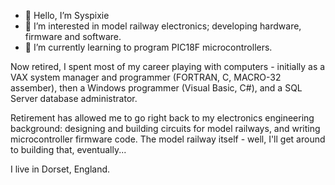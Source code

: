 - 👋 Hello, I’m Syspixie
- 👀 I’m interested in model railway electronics; developing hardware, firmware and software.
- 🌱 I’m currently learning to program PIC18F microcontrollers.

<!---
Syspixie/Syspixie is a ✨ special ✨ repository because its `README.md` (this file) appears on your GitHub profile.
You can click the Preview link to take a look at your changes.
--->

Now retired, I spent most of my career playing with computers - initially as a VAX system manager and programmer
(FORTRAN, C, MACRO-32 assember), then a Windows programmer (Visual Basic, C#), and a SQL Server database
administrator.

Retirement has allowed me to go right back to my electronics engineering background: designing and building circuits
for model railways, and writing microcontroller firmware code.  The model railway itself - well, I'll get around to
building that, eventually...

I live in Dorset, England.
